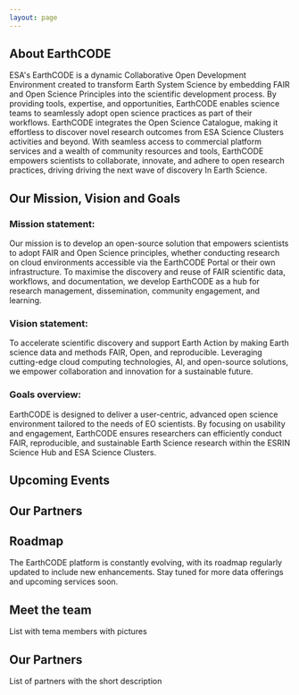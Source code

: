 ```yaml
---
layout: page
---
```


<section class="blue hero">

# About EarthCODE

ESA's EarthCODE is a dynamic Collaborative Open Development Environment created to transform Earth System Science by embedding FAIR and Open Science Principles into the scientific development process. By providing tools, expertise, and opportunities, EarthCODE enables science teams to seamlessly adopt open science practices as part of their workflows. EarthCODE integrates the Open Science Catalogue, making it effortless to discover novel research outcomes from ESA Science Clusters activities and beyond. With seamless access to commercial platform services and a wealth of community resources and tools, EarthCODE empowers scientists to collaborate, innovate, and adhere to open research practices, driving driving the next wave of discovery In Earth Science. 

</section>
<section class="white">

## Our Mission, Vision and Goals

### Mission statement: 
 
Our mission is to develop an open-source solution that empowers scientists to adopt FAIR and Open Science principles, whether conducting research on cloud environments accessible via the EarthCODE Portal or their own infrastructure. To maximise the discovery and reuse of FAIR scientific data, workflows, and documentation, we develop EarthCODE as a hub for research management, dissemination, community engagement, and learning. 

### Vision statement: 
To accelerate scientific discovery and support Earth Action by making Earth science data and methods FAIR, Open, and reproducible. Leveraging cutting-edge cloud computing technologies, AI, and open-source solutions, we empower collaboration and innovation for a sustainable future. 

### Goals overview:
EarthCODE is designed to deliver a user-centric, advanced open science environment tailored to the needs of EO scientists. By focusing on usability and engagement, EarthCODE ensures researchers can efficiently conduct FAIR, reproducible, and sustainable Earth Science research within the ESRIN Science Hub and ESA Science Clusters. 

</section>
<section class="light-grey">

## Upcoming Events

<esa-cards carousel>
  <esa-card
    icon='<svg width="36" height="40" viewBox="0 0 36 40" fill="none" xmlns="http://www.w3.org/2000/svg"><path fill-rule="evenodd" clip-rule="evenodd" d="M31.75 5H28V0.9375C28 0.419766 27.5802 0 27.0625 0H26.4375C25.9198 0 25.5 0.419766 25.5 0.9375V5H10.5V0.9375C10.5 0.419766 10.0802 0 9.5625 0H8.9375C8.41977 0 8 0.419766 8 0.9375V5H4.25C2.17891 5 0.5 6.67891 0.5 8.75V36.25C0.5 38.3211 2.17891 40 4.25 40H31.75C33.8211 40 35.5 38.3211 35.5 36.25V8.75C35.5 6.67891 33.8211 5 31.75 5ZM4.25 7.5H31.75C32.4392 7.5 33 8.06078 33 8.75V12.5H3V8.75C3 8.06078 3.56078 7.5 4.25 7.5ZM4.25 37.5H31.75C32.4392 37.5 33 36.9392 33 36.25V15H3V36.25C3 36.9392 3.56078 37.5 4.25 37.5Z" fill="#003247"/></svg>'
    title="Event Name"
    description="Registration open"
    date="01.01.2025 | 10:30-14:00"
  ></esa-card>
  <esa-card
    icon='<svg width="36" height="40" viewBox="0 0 36 40" fill="none" xmlns="http://www.w3.org/2000/svg"><path fill-rule="evenodd" clip-rule="evenodd" d="M31.75 5H28V0.9375C28 0.419766 27.5802 0 27.0625 0H26.4375C25.9198 0 25.5 0.419766 25.5 0.9375V5H10.5V0.9375C10.5 0.419766 10.0802 0 9.5625 0H8.9375C8.41977 0 8 0.419766 8 0.9375V5H4.25C2.17891 5 0.5 6.67891 0.5 8.75V36.25C0.5 38.3211 2.17891 40 4.25 40H31.75C33.8211 40 35.5 38.3211 35.5 36.25V8.75C35.5 6.67891 33.8211 5 31.75 5ZM4.25 7.5H31.75C32.4392 7.5 33 8.06078 33 8.75V12.5H3V8.75C3 8.06078 3.56078 7.5 4.25 7.5ZM4.25 37.5H31.75C32.4392 37.5 33 36.9392 33 36.25V15H3V36.25C3 36.9392 3.56078 37.5 4.25 37.5Z" fill="#003247"/></svg>'
    title="Event Name"
    description="Registration open"
    date="01.01.2025 | 10:30-14:00"
  ></esa-card>
</esa-cards>
</section>
<section class="white">

# Our Partners
</section>
<section class="dark">

## Roadmap 

The EarthCODE platform is constantly evolving, with its roadmap regularly updated to include new enhancements. Stay tuned for more data offerings and upcoming services soon. 

<esa-cards carousel>
  <esa-card
    compact
    overline="Year 1"
    image="data:image/svg+xml,%3Csvg width='800' height='600' xmlns='http://www.w3.org/2000/svg'%3E%3Crect width='800' height='600' fill='%230b1d26' /%3E%3C/svg%3E"
    tag="Ongoing"
    tag-color="#0091C6"
    title="Foundational Development"
    description='<h4 style="display: flex;align-items:center;gap:12px"><svg width="18" height="18" viewBox="0 0 20 23" fill="none" xmlns="http://www.w3.org/2000/svg"><path d="M9.81333 2.83341L10.3467 5.50008H17.3333V13.5001H12.8533L12.32 10.8334H2.66667V2.83341H9.81333ZM12 0.166748H0V22.8334H2.66667V13.5001H10.1333L10.6667 16.1667H20V2.83341H12.5333L12 0.166748Z" fill="#434C51"/></svg> OBJECTIVE:</h4><p>Establish core architecture and user-centric design</p>
    <h4 style="display: flex;align-items:center;gap:12px"><svg width="18" height="18" viewBox="0 0 24 25" fill="none" xmlns="http://www.w3.org/2000/svg"><path d="M21.3333 3.16667H18.6667V0.5H5.33333V3.16667H2.66667C1.2 3.16667 0 4.36667 0 5.83333V7.16667C0 10.5667 2.56 13.34 5.85333 13.7533C6.69333 15.7533 8.49333 17.26 10.6667 17.7V21.8333H5.33333V24.5H18.6667V21.8333H13.3333V17.7C15.5067 17.26 17.3067 15.7533 18.1467 13.7533C21.44 13.34 24 10.5667 24 7.16667V5.83333C24 4.36667 22.8 3.16667 21.3333 3.16667ZM2.66667 7.16667V5.83333H5.33333V10.9267C3.78667 10.3667 2.66667 8.9 2.66667 7.16667ZM12 15.1667C9.8 15.1667 8 13.3667 8 11.1667V3.16667H16V11.1667C16 13.3667 14.2 15.1667 12 15.1667ZM21.3333 7.16667C21.3333 8.9 20.2133 10.3667 18.6667 10.9267V5.83333H21.3333V7.16667Z" fill="#434C51"/></svg> OUTCOME:</h4><p>    outcome="Develop the EarthCODE architecture catering to the needs of the ESA Earth System Science activities; identify and procure services and technologies; pursue synergies with open-source communities and and coordination with other initiaitves (EOEPCA+, APEx)</p>'
  ></esa-card>
    <esa-card
    compact
    overline="Year 2"
    image="data:image/svg+xml,%3Csvg width='800' height='600' xmlns='http://www.w3.org/2000/svg'%3E%3Crect width='800' height='600' fill='%230b1d26' /%3E%3C/svg%3E"
    tag="Coming Up"
    tag-color="#55869E"
    title="Initial Platform Deployment"
    description='<h4 style="display: flex;align-items:center;gap:12px"><svg width="18" height="18" viewBox="0 0 20 23" fill="none" xmlns="http://www.w3.org/2000/svg"><path d="M9.81333 2.83341L10.3467 5.50008H17.3333V13.5001H12.8533L12.32 10.8334H2.66667V2.83341H9.81333ZM12 0.166748H0V22.8334H2.66667V13.5001H10.1333L10.6667 16.1667H20V2.83341H12.5333L12 0.166748Z" fill="#434C51"/></svg> OBJECTIVE:</h4><p>Deploy an MVP (minimum viable product) to selected users</p>
    <h4 style="display: flex;align-items:center;gap:12px"><svg width="18" height="18" viewBox="0 0 24 25" fill="none" xmlns="http://www.w3.org/2000/svg"><path d="M21.3333 3.16667H18.6667V0.5H5.33333V3.16667H2.66667C1.2 3.16667 0 4.36667 0 5.83333V7.16667C0 10.5667 2.56 13.34 5.85333 13.7533C6.69333 15.7533 8.49333 17.26 10.6667 17.7V21.8333H5.33333V24.5H18.6667V21.8333H13.3333V17.7C15.5067 17.26 17.3067 15.7533 18.1467 13.7533C21.44 13.34 24 10.5667 24 7.16667V5.83333C24 4.36667 22.8 3.16667 21.3333 3.16667ZM2.66667 7.16667V5.83333H5.33333V10.9267C3.78667 10.3667 2.66667 8.9 2.66667 7.16667ZM12 15.1667C9.8 15.1667 8 13.3667 8 11.1667V3.16667H16V11.1667C16 13.3667 14.2 15.1667 12 15.1667ZM21.3333 7.16667C21.3333 8.9 20.2133 10.3667 18.6667 10.9267V5.83333H21.3333V7.16667Z" fill="#434C51"/></svg> OUTCOME:</h4><p>Launch the Portal with core features such as data discovery, workflow management, and integration with cloud computing services; provide tutorials, documentation, and training to ensure efficient onboarding; begin community-building initiatives to engage early adopters and collect feedback; first reproducibility demonstrations</p>'
  ></esa-card>
    <esa-card
    compact
    overline="Year 2+"
    image="data:image/svg+xml,%3Csvg width='800' height='600' xmlns='http://www.w3.org/2000/svg'%3E%3Crect width='800' height='600' fill='%230b1d26' /%3E%3C/svg%3E"
    tag="Coming Up"
    tag-color="#55869E"
    title="Community Expansion and Open Access"
    description='<h4 style="display: flex;align-items:center;gap:12px"><svg width="18" height="18" viewBox="0 0 20 23" fill="none" xmlns="http://www.w3.org/2000/svg"><path d="M9.81333 2.83341L10.3467 5.50008H17.3333V13.5001H12.8533L12.32 10.8334H2.66667V2.83341H9.81333ZM12 0.166748H0V22.8334H2.66667V13.5001H10.1333L10.6667 16.1667H20V2.83341H12.5333L12 0.166748Z" fill="#434C51"/></svg> OBJECTIVE:</h4><p>Foster collaboration and broaden community access</p>
    <h4 style="display: flex;align-items:center;gap:12px"><svg width="18" height="18" viewBox="0 0 24 25" fill="none" xmlns="http://www.w3.org/2000/svg"><path d="M21.3333 3.16667H18.6667V0.5H5.33333V3.16667H2.66667C1.2 3.16667 0 4.36667 0 5.83333V7.16667C0 10.5667 2.56 13.34 5.85333 13.7533C6.69333 15.7533 8.49333 17.26 10.6667 17.7V21.8333H5.33333V24.5H18.6667V21.8333H13.3333V17.7C15.5067 17.26 17.3067 15.7533 18.1467 13.7533C21.44 13.34 24 10.5667 24 7.16667V5.83333C24 4.36667 22.8 3.16667 21.3333 3.16667ZM2.66667 7.16667V5.83333H5.33333V10.9267C3.78667 10.3667 2.66667 8.9 2.66667 7.16667ZM12 15.1667C9.8 15.1667 8 13.3667 8 11.1667V3.16667H16V11.1667C16 13.3667 14.2 15.1667 12 15.1667ZM21.3333 7.16667C21.3333 8.9 20.2133 10.3667 18.6667 10.9267V5.83333H21.3333V7.16667Z" fill="#434C51"/></svg> OUTCOME:</h4><p>Open the platform to the wider scientific community with features for open access, publishing, and citation of scientific outputs; build a library of open-source resources, including reusable code and example workflows; strengthen community engagement through events, forums, and collaboration tools</p>'
  ></esa-card>
    <esa-card
    compact
    overline="Year 3+"
    image="data:image/svg+xml,%3Csvg width='800' height='600' xmlns='http://www.w3.org/2000/svg'%3E%3Crect width='800' height='600' fill='%230b1d26' /%3E%3C/svg%3E"
    tag="Coming Up"
    tag-color="#55869E"
    title="Enhance scalability and functionality"
    description='<h4 style="display: flex;align-items:center;gap:12px"><svg width="18" height="18" viewBox="0 0 20 23" fill="none" xmlns="http://www.w3.org/2000/svg"><path d="M9.81333 2.83341L10.3467 5.50008H17.3333V13.5001H12.8533L12.32 10.8334H2.66667V2.83341H9.81333ZM12 0.166748H0V22.8334H2.66667V13.5001H10.1333L10.6667 16.1667H20V2.83341H12.5333L12 0.166748Z" fill="#434C51"/></svg> OBJECTIVE:</h4><p>Expand features and refine scalability</p>
    <h4 style="display: flex;align-items:center;gap:12px"><svg width="18" height="18" viewBox="0 0 24 25" fill="none" xmlns="http://www.w3.org/2000/svg"><path d="M21.3333 3.16667H18.6667V0.5H5.33333V3.16667H2.66667C1.2 3.16667 0 4.36667 0 5.83333V7.16667C0 10.5667 2.56 13.34 5.85333 13.7533C6.69333 15.7533 8.49333 17.26 10.6667 17.7V21.8333H5.33333V24.5H18.6667V21.8333H13.3333V17.7C15.5067 17.26 17.3067 15.7533 18.1467 13.7533C21.44 13.34 24 10.5667 24 7.16667V5.83333C24 4.36667 22.8 3.16667 21.3333 3.16667ZM2.66667 7.16667V5.83333H5.33333V10.9267C3.78667 10.3667 2.66667 8.9 2.66667 7.16667ZM12 15.1667C9.8 15.1667 8 13.3667 8 11.1667V3.16667H16V11.1667C16 13.3667 14.2 15.1667 12 15.1667ZM21.3333 7.16667C21.3333 8.9 20.2133 10.3667 18.6667 10.9267V5.83333H21.3333V7.16667Z" fill="#434C51"/></svg> OUTCOME:</h4><p>Incorporate additional platform services and applications to meet diverse project needs; integrate more advanced tools for automation, complex analyses, and machine learning workflows; enhance reproducibility capabilities; demonstrate reproducible workflows across multiple platforms</p>'
  ></esa-card>
    <esa-card
    compact
    overline="Year 4+"
    image="data:image/svg+xml,%3Csvg width='800' height='600' xmlns='http://www.w3.org/2000/svg'%3E%3Crect width='800' height='600' fill='%230b1d26' /%3E%3C/svg%3E"
    tag="Coming Up"
    tag-color="#55869E"
    title="Long-Term Sustainability and Growth"
    description='<h4 style="display: flex;align-items:center;gap:12px"><svg width="18" height="18" viewBox="0 0 20 23" fill="none" xmlns="http://www.w3.org/2000/svg"><path d="M9.81333 2.83341L10.3467 5.50008H17.3333V13.5001H12.8533L12.32 10.8334H2.66667V2.83341H9.81333ZM12 0.166748H0V22.8334H2.66667V13.5001H10.1333L10.6667 16.1667H20V2.83341H12.5333L12 0.166748Z" fill="#434C51"/></svg> OBJECTIVE:</h4><p>Ensure sustainability and adaptability for future needs</p>
    <h4 style="display: flex;align-items:center;gap:12px"><svg width="18" height="18" viewBox="0 0 24 25" fill="none" xmlns="http://www.w3.org/2000/svg"><path d="M21.3333 3.16667H18.6667V0.5H5.33333V3.16667H2.66667C1.2 3.16667 0 4.36667 0 5.83333V7.16667C0 10.5667 2.56 13.34 5.85333 13.7533C6.69333 15.7533 8.49333 17.26 10.6667 17.7V21.8333H5.33333V24.5H18.6667V21.8333H13.3333V17.7C15.5067 17.26 17.3067 15.7533 18.1467 13.7533C21.44 13.34 24 10.5667 24 7.16667V5.83333C24 4.36667 22.8 3.16667 21.3333 3.16667ZM2.66667 7.16667V5.83333H5.33333V10.9267C3.78667 10.3667 2.66667 8.9 2.66667 7.16667ZM12 15.1667C9.8 15.1667 8 13.3667 8 11.1667V3.16667H16V11.1667C16 13.3667 14.2 15.1667 12 15.1667ZM21.3333 7.16667C21.3333 8.9 20.2133 10.3667 18.6667 10.9267V5.83333H21.3333V7.16667Z" fill="#434C51"/></svg> OUTCOME:</h4><p>Establish a governance model for long-term maintenance and evolution; continuously add new platform services and refine existing tools based on user feedback and evolving scientific challenges; integrate advanced technologies such as AI and advanced visualisation, enhance scalability and capabilities</p>'
  ></esa-card>
</esa-cards>

</section>
<section class="white">

## Meet the team

List with tema members with pictures

## Our Partners

List of partners with the short description

</section>
